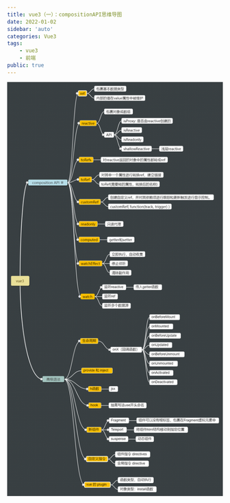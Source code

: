 ```yaml
---
title: vue3（一）：compositionAPI思维导图
date: 2022-01-02
sidebar: 'auto'
categories: Vue3
tags:
    - vue3
    - 前端
public: true
---
```

![vue3思维导图](./img.png)